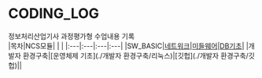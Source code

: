 # CODING_LOG
정보처리산업기사 과정평가형 수업내용 기록 <br>
|목차|NCS모듈| | |
|:---|:---|:---|:---|
|SW_BASIC|[네트워크](./SW-BASIC/네트워크)|[미들웨어](./SW-BASIC/미들웨어)|[DB기초](./SW-BASIC/DB-기초)|
|개발자 환경구축|[운영체제 기초](./개발자 환경구축/리눅스)|[깃헙](./개발자 환경구축/깃헙)||
